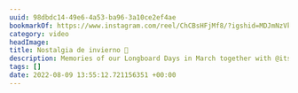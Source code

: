 ```yaml
---
uuid: 98dbdc14-49e6-4a53-ba96-3a10ce2ef4ae
bookmarkOf: https://www.instagram.com/reel/ChCBsHFjMf8/?igshid=MDJmNzVkMjY=
category: video
headImage:
title: Nostalgia de invierno 🤍
description: Memories of our Longboard Days in March together with @itsonlywater. We cannot wait to be back in the water with you!
tags: []
date: 2022-08-09 13:55:12.721156351 +00:00
---
```

